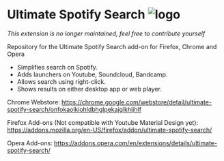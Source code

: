 # Ultimate Spotify Search ![logo](https://raw.githubusercontent.com/OdysseasKr/UltimateSpotifySearch-Chrome/master/src/icons/icon64.png)

_This extension is no longer maintained, feel free to contribute yourself_

Repository for the Ultimate Spotify Search add-on for Firefox, Chrome and Opera

- Simplifies search on Spotify.
- Adds launchers on Youtube, Soundcloud, Bandcamp.
- Allows search using right-click.
- Shows results on either desktop app or web player.

Chrome Webstore:
https://chrome.google.com/webstore/detail/ultimate-spotify-search/onfokaolkiohldbhglpekajglkhijhlf

Firefox Add-ons (Not compatible with Youtube Material Design yet):
https://addons.mozilla.org/en-US/firefox/addon/ultimate-spotify-search/

Opera Add-ons:
https://addons.opera.com/en/extensions/details/ultimate-spotify-search/

